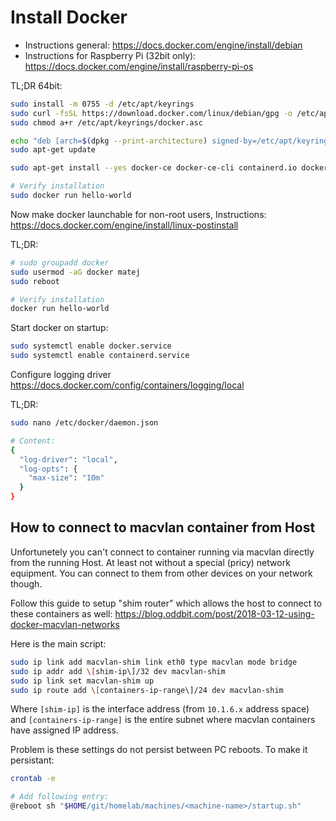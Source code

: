 # Install Docker

- Instructions general: <https://docs.docker.com/engine/install/debian>
- Instructions for Raspberry Pi \(32bit only\): <https://docs.docker.com/engine/install/raspberry-pi-os>

TL;DR 64bit:

```sh
sudo install -m 0755 -d /etc/apt/keyrings
sudo curl -fsSL https://download.docker.com/linux/debian/gpg -o /etc/apt/keyrings/docker.asc
sudo chmod a+r /etc/apt/keyrings/docker.asc

echo "deb [arch=$(dpkg --print-architecture) signed-by=/etc/apt/keyrings/docker.asc] https://download.docker.com/linux/debian $(. /etc/os-release && echo "$VERSION_CODENAME") stable" | sudo tee /etc/apt/sources.list.d/docker.list >/dev/null
sudo apt-get update

sudo apt-get install --yes docker-ce docker-ce-cli containerd.io docker-buildx-plugin docker-compose-plugin

# Verify installation
sudo docker run hello-world
```

Now make docker launchable for non-root users, Instructions: <https://docs.docker.com/engine/install/linux-postinstall>

TL;DR:

```sh
# sudo groupadd docker
sudo usermod -aG docker matej
sudo reboot

# Verify installation
docker run hello-world
```

Start docker on startup:

```sh
sudo systemctl enable docker.service
sudo systemctl enable containerd.service
```

Configure logging driver <https://docs.docker.com/config/containers/logging/local>

TL;DR:

```sh
sudo nano /etc/docker/daemon.json

# Content:
{
  "log-driver": "local",
  "log-opts": {
    "max-size": "10m"
  }
}
```

## How to connect to macvlan container from Host

Unfortunetely you can't connect to container running via macvlan directly from the running Host.
At least not without a special (pricy) network equipment.
You can connect to them from other devices on your network though.

Follow this guide to setup "shim router" which allows the host to connect to these containers as well: <https://blog.oddbit.com/post/2018-03-12-using-docker-macvlan-networks>

Here is the main script:

```sh
sudo ip link add macvlan-shim link eth0 type macvlan mode bridge
sudo ip addr add \[shim-ip\]/32 dev macvlan-shim
sudo ip link set macvlan-shim up
sudo ip route add \[containers-ip-range\]/24 dev macvlan-shim
```

Where `[shim-ip]` is the interface address (from `10.1.6.x` address space) and `[containers-ip-range]` is the entire subnet where macvlan containers have assigned IP address.

Problem is these settings do not persist between PC reboots.
To make it persistant:

```sh
crontab -e

# Add following entry:
@reboot sh "$HOME/git/homelab/machines/<machine-name>/startup.sh"
```
